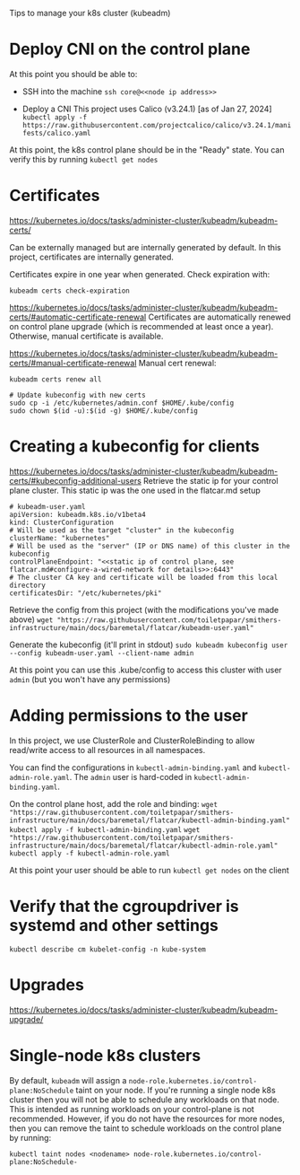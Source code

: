 Tips to manage your k8s cluster (kubeadm)

# Deploy CNI on the control plane
At this point you should be able to:

* SSH into the machine
`ssh core@<<node ip address>>`

* Deploy a CNI
This project uses Calico (v3.24.1) [as of Jan 27, 2024]
`kubectl apply -f https://raw.githubusercontent.com/projectcalico/calico/v3.24.1/manifests/calico.yaml`

At this point, the k8s control plane should be in the "Ready" state. You can verify this by running `kubectl get nodes`

# Certificates
https://kubernetes.io/docs/tasks/administer-cluster/kubeadm/kubeadm-certs/

Can be externally managed but are internally generated by default.
In this project, certificates are internally generated.

Certificates expire in one year when generated. Check expiration with:
```
kubeadm certs check-expiration
```

https://kubernetes.io/docs/tasks/administer-cluster/kubeadm/kubeadm-certs/#automatic-certificate-renewal
Certificates are automatically renewed on control plane upgrade (which is recommended at least once a year). Otherwise, manual certificate is available.

https://kubernetes.io/docs/tasks/administer-cluster/kubeadm/kubeadm-certs/#manual-certificate-renewal
Manual cert renewal:
```
kubeadm certs renew all

# Update kubeconfig with new certs
sudo cp -i /etc/kubernetes/admin.conf $HOME/.kube/config
sudo chown $(id -u):$(id -g) $HOME/.kube/config
```

# Creating a kubeconfig for clients
https://kubernetes.io/docs/tasks/administer-cluster/kubeadm/kubeadm-certs/#kubeconfig-additional-users
Retrieve the static ip for your control plane cluster. This static ip was the one used in the flatcar.md setup

```
# kubeadm-user.yaml
apiVersion: kubeadm.k8s.io/v1beta4
kind: ClusterConfiguration
# Will be used as the target "cluster" in the kubeconfig
clusterName: "kubernetes"
# Will be used as the "server" (IP or DNS name) of this cluster in the kubeconfig
controlPlaneEndpoint: "<<static ip of control plane, see flatcar.md#configure-a-wired-network for details>>:6443"
# The cluster CA key and certificate will be loaded from this local directory
certificatesDir: "/etc/kubernetes/pki"
```

Retrieve the config from this project (with the modifications you've made above)
`wget "https://raw.githubusercontent.com/toiletpapar/smithers-infrastructure/main/docs/baremetal/flatcar/kubeadm-user.yaml"`

Generate the kubeconfig (it'll print in stdout)
`sudo kubeadm kubeconfig user --config kubeadm-user.yaml --client-name admin`

At this point you can use this .kube/config to access this cluster with user `admin` (but you won't have any permissions)

# Adding permissions to the user
In this project, we use ClusterRole and ClusterRoleBinding to allow read/write access to all resources in all namespaces.

You can find the configurations in `kubectl-admin-binding.yaml` and `kubectl-admin-role.yaml`.
The `admin` user is hard-coded in `kubectl-admin-binding.yaml`.

On the control plane host, add the role and binding:
`wget "https://raw.githubusercontent.com/toiletpapar/smithers-infrastructure/main/docs/baremetal/flatcar/kubectl-admin-binding.yaml"`
`kubectl apply -f kubectl-admin-binding.yaml`
`wget "https://raw.githubusercontent.com/toiletpapar/smithers-infrastructure/main/docs/baremetal/flatcar/kubectl-admin-role.yaml"`
`kubectl apply -f kubectl-admin-role.yaml`

At this point your user should be able to run `kubectl get nodes` on the client

# Verify that the cgroupdriver is systemd and other settings
`kubectl describe cm kubelet-config -n kube-system`

# Upgrades
https://kubernetes.io/docs/tasks/administer-cluster/kubeadm/kubeadm-upgrade/

# Single-node k8s clusters
By default, `kubeadm` will assign a `node-role.kubernetes.io/control-plane:NoSchedule` taint on your node. If you're running a single node k8s cluster then you will not be able to schedule any workloads on that node. This is intended as running workloads on your control-plane is not recommended. However, if you do not have the resources for more nodes, then you can remove the taint to schedule workloads on the control plane by running:

```
kubectl taint nodes <nodename> node-role.kubernetes.io/control-plane:NoSchedule-
```